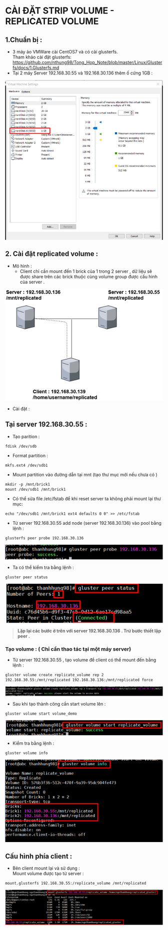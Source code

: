 # CÀI ĐẶT STRIP VOLUME - REPLICATED VOLUME 
## 1.Chuẩn bị :  
- 3 máy ảo VMWare cài CentOS7 và có cài glusterfs.  
Tham khảo cài đặt glusterfs: https://github.com/nthung98/Tong_Hop_Note/blob/master/Linux/Glusterfs/docs/1.Glusterfs.md  
- Tại 2 máy Server 192.168.30.55 và 192.168.30.136 thêm ổ cứng 1GB :   

<img src="../img/1_5.png">  

## 2. Cài đặt replicated volume :  
- Mô hình :  
  - Client chỉ cần mount đến 1 brick của 1 trong 2 server , dữ liệu sẽ được share trên các brick thuộc cùng volume group được cấu hình của server .  

<img src="../img/glusterfs_replicate.png">  

- Cài đặt :  
## Tại server 192.168.30.55 :  

- Tạo parition :  
```
fdisk /dev/sdb
```  
- Format partition :  
```
mkfs.ext4 /dev/sdb1
```  
  - Mount partition vào đường dẫn tại mnt (tạo thư mục mới nếu chưa có )
```
mkdir -p /mnt/brick1
mount /dev/sdb1 /mnt/brick1
```  
 - Có thể sửa file /etc/fstab để khi reset server ta không phải mount lại thư mục:  
```
echo "/dev/sdb1 /mnt/brick1 ext4 defaults 0 0" >> /etc/fstab
```
- Từ server 192.168.30.55 add node (server 192.168.30.136) vào pool bằng lệnh :  
```
glusterfs peer probe 192.168.30.136
```


<img src="../img/3_3.png">
  
- Ta có thể kiểm tra bằng lệnh :  
```
gluster peer status
```
<img src="../img/3_4.png">

> **Lặp lại các bước ở trên với server 192.168.30.136 . Trừ bước thiết lập peer .**  

### **Tạo volume : ( Chỉ cần thao tác tại một máy server)**  
- Từ server 192.168.30.55 , tạo volume để client có thể mount đến bằng lệnh :  
```
gluster volume create replicate_volume rep 2 192.168.30.55:/mnt/replicated 192.168.30.136:/mnt/replicated force
```  
<img src="../img/1_1.png">  

- Sau khi tạo thành công cần start volume lên :  
```
gluster volume start volume_demo
```    
<img src="../img/1_3.png">  
 

- Kiểm tra bằng lệnh :  
```
gluster volume info
```
<img src="../img/1_2.png">  
   

## Cấu hình phía client : 
- Bên client mount lại và sử dụng :  
     Mount volume được tạo từ server :  
```
mount.glusterfs 192.168.30.55:/replicate_volume /mnt/replicated
```  
<img src="../img/1_4.png">  

